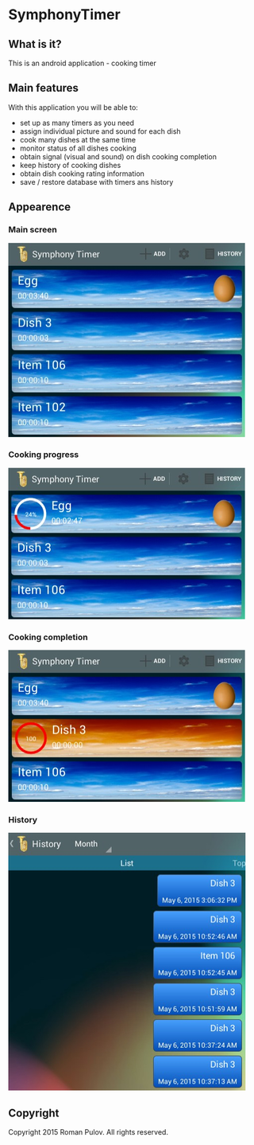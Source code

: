 # SymphonyTimer

## What is it?

This is an android application - cooking timer

## Main features

With this application you will be able to:

- set up as many timers as you need
- assign individual picture and sound for each dish
- cook many dishes at the same time
- monitor status of all dishes cooking
- obtain signal (visual and sound) on dish cooking completion
- keep history of cooking dishes
- obtain dish cooking rating information
- save / restore database with timers ans history

## Appearence

### Main screen
![Screenshot](/doc/image/SymphonyTimerInit.jpg)

### Cooking progress
![Screenshot](/doc/image/SymphonyTimerProgress.jpg)

### Cooking completion
![Screenshot](/doc/image/SymphonyTimerComplete.jpg)

### History
![Screenshot](/doc/image/SymphonyTimerHistory.jpg)

## Copyright

Copyright 2015 Roman Pulov. All rights reserved.
